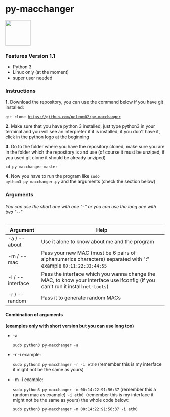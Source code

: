 # py-macchanger
<a href="https://docs.python-guide.org/starting/install3/linux/" target="blank"><img src="https://images-na.ssl-images-amazon.com/images/I/61SA0Wq1P1L.png" width="80"> </a>

### Features Version 1.1
- Python 3
- Linux only (at the moment)
- super user needed

### Instructions
**1.** Download the repository, you can use the command below if you have git installed:

<code>git clone https://github.com/peleon02/py-macchanger</code>


**2.** Make sure that you have python 3 installed, just type python3 in your terminal
and you will see an interpreter if it is installed, if you don't have it, click in the python logo at the beginning

**3.** Go to the folder where you have the repository cloned, make sure you are in the folder which the repository is and use (of course it must be unziped, if you used git clone it should be already unziped)

<code>cd py-macchanger-master</code>

**4.** Now you have to run the program like <code>sudo python3 py-macchanger.py</code> and the arguments (check the section below)

### Arguments
######   You can use the short one with one "-" or you can use the long one with two "--"

| Argument| Help |
| ------ | ------ |
| -a / --about |Use it alone to know about me and the program |
| -m / --mac |Pass your new MAC (must be 6 pairs of alphanumerics characters) separated with ":" example <code>00:11:22:33:44:55</code> |
| -i / --interface |Pass the interface which you wanna change the MAC, to know your interface use ifconfig (if you can't run it install <code>net-tools</code>) |
| -r / --random |Pass it to generate random MACs  |

#### Combination of arguments
  **(examples only with short version but you can use long too)**

- -a

   <code>sudo python3 py-macchanger -a</code>

- -r -i  example:

  <code>sudo python3 py-macchanger -r -i eth0</code> (remember this is my interface it might not be the same as yours)
- -m -i example:

  <code>sudo python3 py-macchanger -m 00:14:22:91:56:37</code> (remember this a random mac as example)<code> -i eth0 </code>(remember this is my interface it might not be the same as yours) the whole code below:

  <code>sudo python3 py-macchanger -m 00:14:22:91:56:37 -i eth0 </code>
